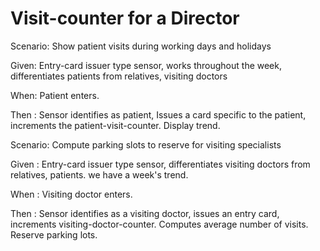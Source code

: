 # Visit-counter for a Director

Scenario: Show patient visits during working days and holidays

  Given: Entry-card issuer type sensor, works throughout the week,
  differentiates patients from relatives, visiting doctors
  
  When: Patient enters.
  
  Then : Sensor identifies as patient, Issues a card specific to
  the patient, increments the patient-visit-counter. Display trend.

Scenario: Compute parking slots to reserve for visiting specialists

  Given : Entry-card issuer type sensor, differentiates visiting
  doctors from relatives, patients. we have a week's trend.
  
  When : Visiting doctor enters.
  
  Then : Sensor identifies as a visiting doctor, issues an entry card,
  increments visiting-doctor-counter. Computes average number of visits.
  Reserve parking lots.
